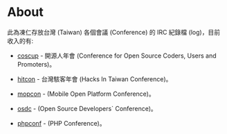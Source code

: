 # About

此為凍仁存放台灣 (Taiwan) 各個會議 (Conference) 的 IRC 紀錄檔 (log)，目前收入的有:

* [coscup](http://coscup.org) - 開源人年會 (Conference for Open Source Coders, Users and Promoters)。

* [hitcon](http://hitcon.org) - 台灣駭客年會 (Hacks In Taiwan Conference)。
         
* [mopcon](http://mopcon.org) - (Mobile Open Platform Conference)。
                               
* [osdc](http://osdc.tw) - (Open Source Developers` Conference)。
                               
* [phpconf](http://phpconf.tw/) - (PHP Conference)。
 
